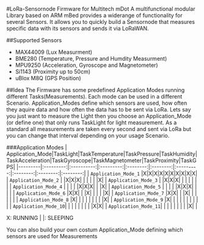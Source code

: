#LoRa-Sensornode Firmware for Multitech mDot
A multifunctional modular Library based on ARM mBed provides a widerange of functionality for several Sensors. 
It allows you to quickly build a Sensornode that measures specific data with its sensors and sends it via LoRaWAN.

##Supported Sensors
+ MAX44009 (Lux Measurment)
+ BME280 (Temperature, Pressure and Humdity Measurment)
+ MPU9250 (Acceleration, Gyroscope and Magnetometer)
+ Si1143 (Proximity up to 50cm)
+ uBlox M8Q (GPS Position)

##Idea
The Firmware has some predefined Application Modes running different Tasks(Measurements). Each mode can be used in a different Scenario. Application_Modes define which sensors are used, how often they aquire data and how often the data has to be sent via LoRa.
Lets say you just want to measure the Light then you choose an Application_Mode (or define one) that only runs TaskLight for light measurement. As a standard all measurements are taken every second and sent via LoRa but you can change that interval depending on your usage Scenario.

###Application Modes
| Application_Mode|TaskLight|TaskTemperature|TaskPressure|TaskHumidity|TaskAcceleration|TaskGyroscope|TaskMagnetometer|TaskProximity|TaskGPS|
|---------|:---------:|:----------:|:---------:|:--------:|:--------:|:---------:|:--------:|:--------:|:--------:|
| `Application_Mode_1` |X|X|X|X|X|X|X|X|X|X|
| `Application_Mode_2` | |X|X|X| | | | | |X|
| `Application_Mode_3` | |X|X|X| | | | | | |
| `Application_Mode_4` | | | | |X|X|X| | |X|
| `Application_Mode_5` | | | | |X|X|X| | | |
| `Application_Mode_6` |X|X| | |X| | | | |X|
| `Application_Mode_7` |X|X| | |X| | | | | |
| `Application_Mode_8` |X| | | | | | | | |X|
| `Application_Mode_9` |X| | | | | | | | | |
| `Application_Mode_10`| | | | | | | | |X|X|
| `Application_Mode_11`| | | | | | | | |X| |

 X: RUNNING
| |:  SLEEPING

You can also build your own costum Application_Mode defining which sensors are used for Measurements
